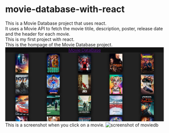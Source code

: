 # movie-database-with-react
This is a Movie Database project that uses react. <br>
It uses a Movie API to fetch the movie titile, description, poster, release date and the header for each movie. <br>
This is my first project with react. <br> 
This is the hompage of the Movie Database project.
![screenshot of moviedb](image/react-moviedb-1.jpg)
<br>
This is a screenshot when you click on a movie.
![screenshot of moviedb](image/react-moviedb-2.jpg)

